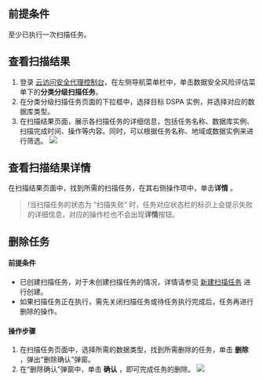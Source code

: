 
## 前提条件
至少已执行一次扫描任务。

## 查看扫描结果
1. 登录 [云访问安全代理控制台](https://console.cloud.tencent.com/casb)，在左侧导航菜单栏中，单击数据安全风险评估菜单下的**分类分级扫描任务**。
2. 在分类分级扫描任务页面的下拉框中，选择目标 DSPA 实例，并选择对应的数据库类型。
3. 在扫描结果页面，展示各扫描任务的详细信息，包括任务名称、数据库实例、扫描完成时间、操作等内容。同时，可以根据任务名称、地域或数据实例来进行筛选。
![](https://qcloudimg.tencent-cloud.cn/raw/d2193f579c4766380142f9e274355a19.png)

## 查看扫描结果详情
在扫描结果页面中，找到所需的扫描任务，在其右侧操作项中，单击**详情** 。
>!当扫描任务的状态为 “扫描失败” 时，任务对应状态栏的标识上会提示失败的详细信息，对应的操作栏也不会出现**详情**按钮。

## 删除任务

#### 前提条件
- 已创建扫描任务，对于未创建扫描任务的情况，详情请参见 [新建扫描任务](https://cloud.tencent.com/document/product/1303/75800) 进行创建。
- 如果扫描任务正在执行，需先关闭扫描任务或待任务执行完成后，任务再进行删除的操作。

#### 操作步骤
1. 在扫描任务页面中，选择所需的数据类型，找到所需删除的任务，单击 **删除** ，弹出“删除确认”弹窗。
2. 在“删除确认”弹窗中，单击 **确认** ，即可完成任务的删除。
![](https://qcloudimg.tencent-cloud.cn/raw/ce731de65f37ebf444e912156334eb50.png)
